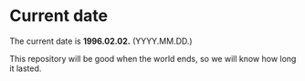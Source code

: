 # Current date

The current date is **1996.02.02.** (YYYY.MM.DD.)

This repository will be good when the world ends, so we will know how long it lasted.